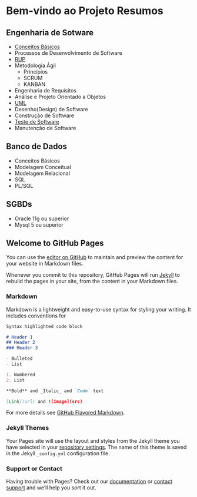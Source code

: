 # Bem-vindo ao Projeto Resumos

## Engenharia de Sotware

 - [Conceitos Básicos](/engenharia-software/conceitos-basicos.md)
 - Processos de Desenvolvimento de Software
 - [RUP](/engenharia-software/rup.md)
 - Metodologia Ágil
     + Princípios
     + SCRUM
     + KANBAN
 - Engenharia de Requisitos
 - Análise e Projeto Orientado a Objetos
 - [UML](/engenharia-software/uml.md)
 - Desenho(Design) de Software
 - Construção de Software
 - [Teste de Software](/engenharia-software/teste-software.md)
 - Manutenção de Software

## Banco de Dados

 - Conceitos Básicos
 - Modelagem Conceitual
 - Modelagem Relacional
 - SQL
 - PL/SQL

## SGBDs

 - Oracle 11g ou superior
 - Mysql 5 ou superior

## Welcome to GitHub Pages

You can use the [editor on GitHub](https://github.com/diovanemonteiro/resumos/edit/master/README.md) to maintain and preview the content for your website in Markdown files.

Whenever you commit to this repository, GitHub Pages will run [Jekyll](https://jekyllrb.com/) to rebuild the pages in your site, from the content in your Markdown files.

### Markdown

Markdown is a lightweight and easy-to-use syntax for styling your writing. It includes conventions for

```markdown
Syntax highlighted code block

# Header 1
## Header 2
### Header 3

- Bulleted
- List

1. Numbered
2. List

**Bold** and _Italic_ and `Code` text

[Link](url) and ![Image](src)
```

For more details see [GitHub Flavored Markdown](https://guides.github.com/features/mastering-markdown/).

### Jekyll Themes

Your Pages site will use the layout and styles from the Jekyll theme you have selected in your [repository settings](https://github.com/diovanemonteiro/resumos/settings). The name of this theme is saved in the Jekyll `_config.yml` configuration file.

### Support or Contact

Having trouble with Pages? Check out our [documentation](https://help.github.com/categories/github-pages-basics/) or [contact support](https://github.com/contact) and we’ll help you sort it out.
